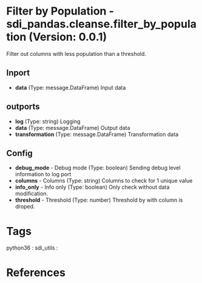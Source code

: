 # Filter by Population - sdi_pandas.cleanse.filter_by_population (Version: 0.0.1)

Filter out columns with less population than a threshold.

## Inport

* **data** (Type: message.DataFrame) Input data

## outports

* **log** (Type: string) Logging
* **data** (Type: message.DataFrame) Output data
* **transformation** (Type: message.DataFrame) Transformation data

## Config

* **debug_mode** - Debug mode (Type: boolean) Sending debug level information to log port
* **columns** - Columns (Type: string) Columns to check for 1 unique value
* **info_only** - Info only (Type: boolean) Only check without data modification.
* **threshold** - Threshold (Type: number) Threshold by with column is droped.


# Tags
python36 : sdi_utils : 

# References


